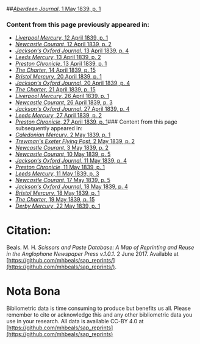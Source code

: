 ##[*Aberdeen Journal*, 1 May 1839, p. 1](https://mhbeals.github.io/sap_html/Aberdeen-Journal/Aberdeen-Journal-1-May-1839-p-1)

### Content from this page previously appeared in:
+ [*Liverpool Mercury*, 12 April 1839, p. 1](https://mhbeals.github.io/sap_html/Liverpool-Mercury/Liverpool-Mercury-12-April-1839-p-1)
+ [*Newcastle Courant*, 12 April 1839, p. 2](https://mhbeals.github.io/sap_html/Newcastle-Courant/Newcastle-Courant-12-April-1839-p-2)
+ [*Jackson's Oxford Journal*, 13 April 1839, p. 4](https://mhbeals.github.io/sap_html/Jackson's-Oxford-Journal/Jackson's-Oxford-Journal-13-April-1839-p-4)
+ [*Leeds Mercury*, 13 April 1839, p. 2](https://mhbeals.github.io/sap_html/Leeds-Mercury/Leeds-Mercury-13-April-1839-p-2)
+ [*Preston Chronicle*, 13 April 1839, p. 1](https://mhbeals.github.io/sap_html/Preston-Chronicle/Preston-Chronicle-13-April-1839-p-1)
+ [*The Charter*, 14 April 1839, p. 15](https://mhbeals.github.io/sap_html/The-Charter/The-Charter-14-April-1839-p-15)
+ [*Bristol Mercury*, 20 April 1839, p. 1](https://mhbeals.github.io/sap_html/Bristol-Mercury/Bristol-Mercury-20-April-1839-p-1)
+ [*Jackson's Oxford Journal*, 20 April 1839, p. 4](https://mhbeals.github.io/sap_html/Jackson's-Oxford-Journal/Jackson's-Oxford-Journal-20-April-1839-p-4)
+ [*The Charter*, 21 April 1839, p. 15](https://mhbeals.github.io/sap_html/The-Charter/The-Charter-21-April-1839-p-15)
+ [*Liverpool Mercury*, 26 April 1839, p. 1](https://mhbeals.github.io/sap_html/Liverpool-Mercury/Liverpool-Mercury-26-April-1839-p-1)
+ [*Newcastle Courant*, 26 April 1839, p. 3](https://mhbeals.github.io/sap_html/Newcastle-Courant/Newcastle-Courant-26-April-1839-p-3)
+ [*Jackson's Oxford Journal*, 27 April 1839, p. 4](https://mhbeals.github.io/sap_html/Jackson's-Oxford-Journal/Jackson's-Oxford-Journal-27-April-1839-p-4)
+ [*Leeds Mercury*, 27 April 1839, p. 2](https://mhbeals.github.io/sap_html/Leeds-Mercury/Leeds-Mercury-27-April-1839-p-2)
+ [*Preston Chronicle*, 27 April 1839, p. 1](https://mhbeals.github.io/sap_html/Preston-Chronicle/Preston-Chronicle-27-April-1839-p-1)### Content from this page subsequently appeared in:
+ [*Caledonian Mercury*, 2 May 1839, p. 1](https://mhbeals.github.io/sap_html/Caledonian-Mercury/Caledonian-Mercury-2-May-1839-p-1)
+ [*Trewman's Exeter Flying Post*, 2 May 1839, p. 2](https://mhbeals.github.io/sap_html/Trewman's-Exeter-Flying-Post/Trewman's-Exeter-Flying-Post-2-May-1839-p-2)
+ [*Newcastle Courant*, 3 May 1839, p. 2](https://mhbeals.github.io/sap_html/Newcastle-Courant/Newcastle-Courant-3-May-1839-p-2)
+ [*Newcastle Courant*, 10 May 1839, p. 5](https://mhbeals.github.io/sap_html/Newcastle-Courant/Newcastle-Courant-10-May-1839-p-5)
+ [*Jackson's Oxford Journal*, 11 May 1839, p. 4](https://mhbeals.github.io/sap_html/Jackson's-Oxford-Journal/Jackson's-Oxford-Journal-11-May-1839-p-4)
+ [*Preston Chronicle*, 11 May 1839, p. 1](https://mhbeals.github.io/sap_html/Preston-Chronicle/Preston-Chronicle-11-May-1839-p-1)
+ [*Leeds Mercury*, 11 May 1839, p. 3](https://mhbeals.github.io/sap_html/Leeds-Mercury/Leeds-Mercury-11-May-1839-p-3)
+ [*Newcastle Courant*, 17 May 1839, p. 5](https://mhbeals.github.io/sap_html/Newcastle-Courant/Newcastle-Courant-17-May-1839-p-5)
+ [*Jackson's Oxford Journal*, 18 May 1839, p. 4](https://mhbeals.github.io/sap_html/Jackson's-Oxford-Journal/Jackson's-Oxford-Journal-18-May-1839-p-4)
+ [*Bristol Mercury*, 18 May 1839, p. 1](https://mhbeals.github.io/sap_html/Bristol-Mercury/Bristol-Mercury-18-May-1839-p-1)
+ [*The Charter*, 19 May 1839, p. 15](https://mhbeals.github.io/sap_html/The-Charter/The-Charter-19-May-1839-p-15)
+ [*Derby Mercury*, 22 May 1839, p. 1](https://mhbeals.github.io/sap_html/Derby-Mercury/Derby-Mercury-22-May-1839-p-1)
                    
# Citation: 

Beals. M. H. *Scissors and Paste Database: A Map of Reprinting and Reuse in the Anglophone Newspaper Press v.1.0.1.* 2 June 2017. Available at [https://github.com/mhbeals/sap_reprints/](https://github.com/mhbeals/sap_reprints/). 
                    
# Nota Bona

Bibliometric data is time consuming to produce but benefits us all. Please remember to cite or acknowledge this and any other bibliometric data you use in your research. All data is available CC-BY 4.0 at [https://github.com/mhbeals/sap_reprints](https://github.com/mhbeals/sap_reprints)
